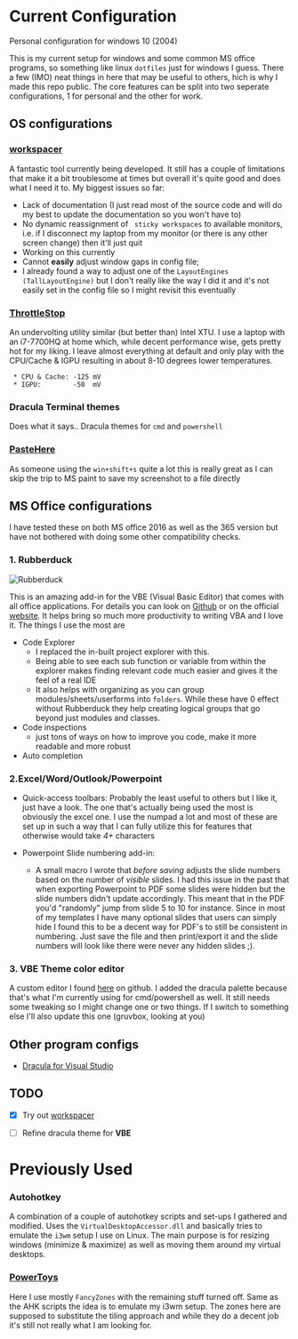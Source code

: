 # Current Configuration
Personal configuration for windows 10 (2004)

This is my current setup for windows and some common MS office programs, so something like linux `dotfiles` just for windows I guess. There a few (IMO) neat things in here that may be useful to others, hich is why I made this repo public. The core features can be split into two seperate configurations, 1 for personal and the other for work. 
## OS configurations

### [workspacer](https://www.workspacer.org)
A fantastic tool currently being developed. It still has a couple of limitations that make it a bit troublesome at times but overall it's quite good and does what I need it to.
My biggest issues so far:
* Lack of documentation (I just read most of the source code and will do my best to update the documentation so you won't have to)
* No dynamic reassignment of ` sticky workspaces` to available monitors, i.e. if I disconnect my laptop from my monitor (or there is any other screen change) then it'll just quit
 * Working on this currently
* Cannot __easily__ adjust window gaps in config file; 
 * I already found a way to adjust one of the `LayoutEngines (TallLayoutEngine)` but I don't really like the way I did it and it's not easily set in the config file so I might revisit this eventually


 ### [ThrottleStop](https://www.techpowerup.com/download/techpowerup-throttlestop/)
 An undervolting utility similar (but better than) Intel XTU. I use a laptop with an i7-7700HQ at home which, while decent performance wise, gets pretty hot for my liking. I leave almost everything at default and only play with the CPU/Cache & IGPU resulting in about 8-10 degrees lower temperatures.
 
     * CPU & Cache: -125 mV
     * IGPU:        -50  mV
 
 
### Dracula Terminal themes
Does what it says.. Dracula themes for `cmd` and `powershell`


### [PasteHere](https://github.com/tomzorz/PasteHere)
As someone using the `win+shift+s` quite a lot this is really great as I can skip the trip to MS paint to save my screenshot to a file directly

## MS Office configurations
I have tested these on both MS office 2016 as well as the 365 version but have not bothered with doing some other compatibility checks.

### 1. Rubberduck
![Rubberduck](https://user-images.githubusercontent.com/5751684/48656196-a507af80-e9ef-11e8-9c09-1ce3c619c019.png)

This is an amazing add-in for the VBE (Visual Basic Editor) that comes with all office applications. For details you can look  on [Github](https://github.com/rubberduck-vba/Rubberduck) or on the official [website](https://rubberduckvba.com).
It helps bring so much more productivity to writing VBA and I love it. The things I use the most are 
* Code Explorer 
  * I replaced the in-built project explorer with this.
  * Being able to see each sub function or variable from within the explorer makes finding relevant code much easier and gives it the feel of a real IDE
  * It also helps with organizing as you can group modules/sheets/userforms into `folders`. While these have 0 effect without Rubberduck they help creating logical groups that go beyond just modules and classes.
* Code inspections
  * just tons of ways on how to improve you code, make it more readable and more robust
* Auto completion

### 2.Excel/Word/Outlook/Powerpoint
* Quick-access toolbars: Probably the least useful to others but I like it, just have a look. The one that's actually being used the most is obviously the excel one. I use the numpad a lot and most of these are set up in such a way that I can fully utilize this for features that otherwise would take *4+* characters

* Powerpoint Slide numbering add-in:
    * A small macro I wrote that *before saving* adjusts the slide numbers based on the number of *visible* slides. I had this issue in the past that when exporting Powerpoint to PDF some slides were hidden but the slide numbers didn't update accordingly. This meant that in the PDF you'd "randomly" jump from slide 5 to 10 for instance. Since in most of my templates I have many optional slides that users can simply hide I found this to be a decent way for PDF's to still be consistent in numbering. Just save the file and then print/export it and the slide numbers will look like there were never any hidden slides ;).

### 3. VBE Theme color editor
A custom editor I found [here](https://github.com/dimitropoulos/VBECustomColors) on github. 
I added the dracula palette because that's what I'm currently using for cmd/powershell as well. It still needs some tweaking so I might change one or two things. If I switch to something else I'll also update this one (gruvbox, looking at you)


## Other program configs
*  [Dracula for Visual Studio](https://github.com/dracula/visual-studio)


## TODO
- [x] Try out [workspacer](https://www.workspacer.org/)
- [ ] Refine dracula theme for **VBE**


# Previously Used

### Autohotkey  
 A combination of a couple of autohotkey scripts and set-ups I gathered and modified. Uses the `VirtualDesktopAccessor.dll` and basically tries to emulate the `i3wm` setup I use on Linux.
The main purpose is for resizing windows (minimize & maximize) as well as moving them around my virtual desktops.

### [PowerToys](https://github.com/microsoft/PowerToys)
Here I use mostly `FancyZones` with the remaining stuff turned off. Same as the AHK scripts the idea is to emulate my i3wm setup. The zones here are supposed to substitute the tiling approach and while they do a decent job it's still not really what I am looking for.
